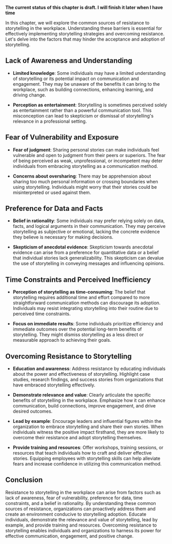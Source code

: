 **The current status of this chapter is draft. I will finish it later when I have time**

In this chapter, we will explore the common sources of resistance to storytelling in the workplace. Understanding these barriers is essential for effectively implementing storytelling strategies and overcoming resistance. Let's delve into the factors that may hinder the acceptance and adoption of storytelling.

Lack of Awareness and Understanding
-----------------------------------

* **Limited knowledge**: Some individuals may have a limited understanding of storytelling or its potential impact on communication and engagement. They may be unaware of the benefits it can bring to the workplace, such as building connections, enhancing learning, and driving change.

* **Perception as entertainment**: Storytelling is sometimes perceived solely as entertainment rather than a powerful communication tool. This misconception can lead to skepticism or dismissal of storytelling's relevance in a professional setting.

Fear of Vulnerability and Exposure
----------------------------------

* **Fear of judgment**: Sharing personal stories can make individuals feel vulnerable and open to judgment from their peers or superiors. The fear of being perceived as weak, unprofessional, or incompetent may deter individuals from embracing storytelling as a communication method.

* **Concerns about oversharing**: There may be apprehension about sharing too much personal information or crossing boundaries when using storytelling. Individuals might worry that their stories could be misinterpreted or used against them.

Preference for Data and Facts
-----------------------------

* **Belief in rationality**: Some individuals may prefer relying solely on data, facts, and logical arguments in their communication. They may perceive storytelling as subjective or emotional, lacking the concrete evidence they believe is necessary for making decisions.

* **Skepticism of anecdotal evidence**: Skepticism towards anecdotal evidence can arise from a preference for quantitative data or a belief that individual stories lack generalizability. This skepticism can devalue the use of storytelling in conveying messages and influencing opinions.

Time Constraints and Perceived Inefficiency
-------------------------------------------

* **Perception of storytelling as time-consuming**: The belief that storytelling requires additional time and effort compared to more straightforward communication methods can discourage its adoption. Individuals may resist integrating storytelling into their routine due to perceived time constraints.

* **Focus on immediate results**: Some individuals prioritize efficiency and immediate outcomes over the potential long-term benefits of storytelling. They might dismiss storytelling as a less direct or measurable approach to achieving their goals.

Overcoming Resistance to Storytelling
-------------------------------------

* **Education and awareness**: Address resistance by educating individuals about the power and effectiveness of storytelling. Highlight case studies, research findings, and success stories from organizations that have embraced storytelling effectively.

* **Demonstrate relevance and value**: Clearly articulate the specific benefits of storytelling in the workplace. Emphasize how it can enhance communication, build connections, improve engagement, and drive desired outcomes.

* **Lead by example**: Encourage leaders and influential figures within the organization to embrace storytelling and share their own stories. When individuals witness the positive impact firsthand, they are more likely to overcome their resistance and adopt storytelling themselves.

* **Provide training and resources**: Offer workshops, training sessions, or resources that teach individuals how to craft and deliver effective stories. Equipping employees with storytelling skills can help alleviate fears and increase confidence in utilizing this communication method.

Conclusion
----------

Resistance to storytelling in the workplace can arise from factors such as lack of awareness, fear of vulnerability, preference for data, time constraints, and a belief in rationality. By understanding these common sources of resistance, organizations can proactively address them and create an environment conducive to storytelling adoption. Educate individuals, demonstrate the relevance and value of storytelling, lead by example, and provide training and resources. Overcoming resistance to storytelling enables individuals and organizations to harness its power for effective communication, engagement, and positive change.
